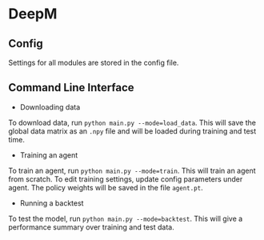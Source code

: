 # DeepM

## Config

Settings for all modules are stored in the config file. 

## Command Line Interface

- Downloading data

To download data, run `python main.py --mode=load_data`. This will save the global data matrix as an `.npy` file and will be loaded during training and test time. 

- Training an agent

To train an agent, run `python main.py --mode=train`. This will train an agent from scratch. To edit training settings, update config parameters under agent. The policy weights will be saved in the file `agent.pt`. 

- Running a backtest

To test the model, run `python main.py --mode=backtest`. This will give a performance summary over training and test data. 